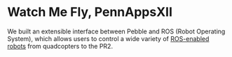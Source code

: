 # Watch Me Fly, PennAppsXII
We built an extensible interface between Pebble and ROS (Robot Operating System), which allows users to control a wide variety of [ROS-enabled robots][1] from quadcopters to the PR2.

[1]: http://wiki.ros.org/Robots
